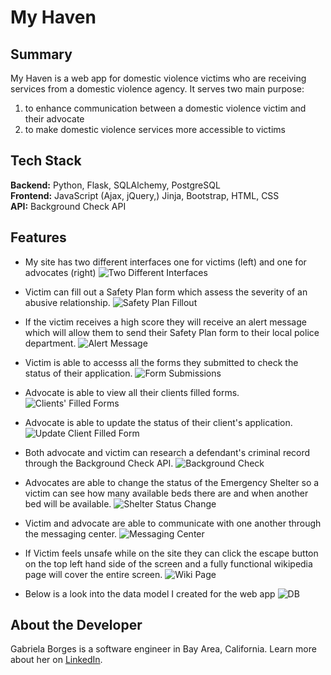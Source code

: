 # My Haven
## Summary
My Haven is a web app for domestic violence victims who are receiving services from a domestic violence agency. 
It serves two main purpose: 

1. to enhance communication between a domestic violence victim and their advocate
2. to make domestic violence services more accessible to victims

## Tech Stack
__Backend:__ Python,  Flask, SQLAlchemy, PostgreSQL <br/>
__Frontend:__ JavaScript (Ajax, jQuery,) Jinja, Bootstrap, HTML, CSS <br/>
__API:__ Background Check API

## Features
* My site has two different interfaces one for victims (left) and one for advocates (right)
![Two Different Interfaces](https://github.com/Gabrielatb/Domestic-Violence-App/blob/master/static/img/two_diff_interfaces.png)

* Victim can fill out a Safety Plan form which assess the severity of an abusive relationship.
![Safety Plan Fillout](https://github.com/Gabrielatb/Domestic-Violence-App/blob/master/static/img/safety_plan_fill_out.png)

* If the victim receives a high score they will receive an alert message which will allow them to send their Safety Plan form to their local police department.
![Alert Message](https://github.com/Gabrielatb/Domestic-Violence-App/blob/master/static/img/alert_message.png)

* Victim is able to accesss all the forms they submitted to check the status of their application.
![Form Submissions](https://github.com/Gabrielatb/Domestic-Violence-App/blob/master/static/img/submissions.png)

* Advocate is able to view all their clients filled forms.
![Clients' Filled Forms](https://github.com/Gabrielatb/Domestic-Violence-App/blob/master/static/img/clients_filled_form.png)

* Advocate is able to update the status of their client's application.
![Update Client Filled Form ](https://github.com/Gabrielatb/Domestic-Violence-App/blob/master/static/img/update_status.png)

* Both advocate and victim can research a defendant's criminal record through the Background Check API.
![Background Check](https://github.com/Gabrielatb/Domestic-Violence-App/blob/master/static/img/criminal_record_search.png)

* Advocates are able to change the status of the Emergency Shelter so a victim can see how many available beds there are and when another bed will be available.
![Shelter Status Change](https://github.com/Gabrielatb/Domestic-Violence-App/blob/master/static/img/shelter_status_update.png)

* Victim and advocate are able to communicate with one another through the messaging center.
![Messaging Center](https://github.com/Gabrielatb/Domestic-Violence-App/blob/master/static/img/messaging_center.png)

* If Victim feels unsafe while on the site they can click the escape button on the top left hand side of the screen and a fully functional wikipedia page will cover the entire screen.
![Wiki Page](https://github.com/Gabrielatb/Domestic-Violence-App/blob/master/static/img/wiki_page.png)

* Below is a look into the data model I created for the web app
![DB](https://github.com/Gabrielatb/Domestic-Violence-App/blob/master/static/img/My%20Haven%20Db%20model.png)

## About the Developer
Gabriela Borges is a software engineer in Bay Area, California. Learn more about her on [LinkedIn](https://www.linkedin.com/in/gabriela-t-borges/).
